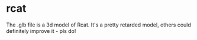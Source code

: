 # rcat

The .glb file is a 3d model of Rcat. It's a pretty retarded model, others could definitely improve it - pls do!
